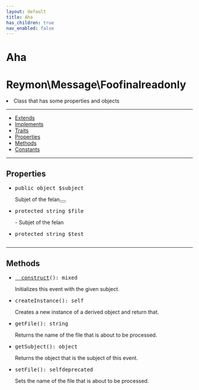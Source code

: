 ```yaml
---
layout: default
title: Aha
has_children: true
nav_enabled: false
---
```

# Aha
<div class="context">
    <h1 style="font-weight: bold;">Reymon\Message\Foo<span class="label label-blue">final</span><span class="label label-yellow">readonly</span><span class="label label-blue"></span></h1>
    <li>Class that has some properties and objects</li>
</div>
<hr>
<div class="context">
    <ul>
        <li><a href="#foo">Extends</a></li>
        <li><a href="#foo">Implements</a></li>
        <li><a href="#foo">Traits</a></li>
        <li><a href="#foo">Properties</a></li>
        <li><a href="#foo">Methods</a></li>
        <li><a href="#foo">Constants</a></li>
    </ul>
</div>
<hr>
<div class="context">
    <h2>Properties</h2>
    <ul class="container">
      <li id="felan"><pre><span class="purplecolor">public</span> <span class="yellowcolor">object</span> <span class="redcolor">$subject</span></pre>Subjet of the felan<button type="button" aria-label="Copy code to clipboard"><svg viewBox="0 0 24 24" class="copy-icon"><use xlink:href="#svg-copy"></use></svg></button></li>
      <li><pre><span class="purplecolor">protected</span> <span class="yellowcolor">string</span> <span class="redcolor">$file</span></pre>  - Subjet of the felan</li>
      <li><details class="styled">
              <summary style="list-style-type: none;"><pre><span class="purplecolor">protected</span> <span class="yellowcolor">string</span> <span class="redcolor">$test</span></pre></summary>
            <ul style="list-style-type: none">
              <li>File of the foo</li>
              <li><span class="label label-red">return</span> array of felan</li>
              <li><span class="label label-red">deprecated</span></li>
          </ul>
      </details></li>
    </ul>
</div>
<hr>
<div class="context">
    <h2>Methods</h2>
    <ul style="list-style: disc;">
      <li><pre><span class="bluecolor"><a href="#felan">__construct</a></span><span class="purplecolor">()</span>: <span class="yellowcolor">mixed</span></pre>Initializes this event with the given subject.</li>
      <li><pre><span class="bluecolor">createInstance</span><span class="purplecolor">()</span>: <span class="yellowcolor">self</span></pre>Creates a new instance of a derived object and return that.</li>
      <li><pre><span class="bluecolor">getFile</span><span class="purplecolor">()</span>: <span class="yellowcolor">string</span></pre>Returns the name of the file that is about to be processed.</li>
      <li><pre><span2 class="bluecolor">getSubject</span2><span2 class="purplecolor">()</span2>: <span2 class="yellowcolor">object</span2></pre>Returns the object that is the subject of this event.</li>
      <li><pre><span3 class="bluecolor">setFile</span3><span class="purplecolor">()</span>: <span class="yellowcolor">self</span><span class="label label-red">deprecated</span></pre>Sets the name of the file that is about to be processed.</li>
    </ul>
</div>
